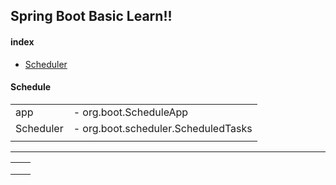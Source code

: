 ## Spring Boot Basic Learn!!


#### index

- <a href="#schedule"> Scheduler <a>




#### Schedule

<table>
    <tr>
        <td> app </td>
        <td>
            - org.boot.ScheduleApp  
        </td>
    </tr>
    <tr>
        <td> Scheduler </td>
        <td> 
            - org.boot.scheduler.ScheduledTasks
        </td>                    
    </tr>
    <tr>
        <td> </td>
        <td> 
        </td>                    
    </tr>    
</table>
  

--- 

<table>
    <tr>
        <td> </td>
        <td> 
        </td>                    
    </tr>
    <tr>
        <td> </td>
        <td> 
        </td>                    
    </tr>
    <tr>
        <td> </td>
        <td> 
        </td>                    
    </tr>    
</table>